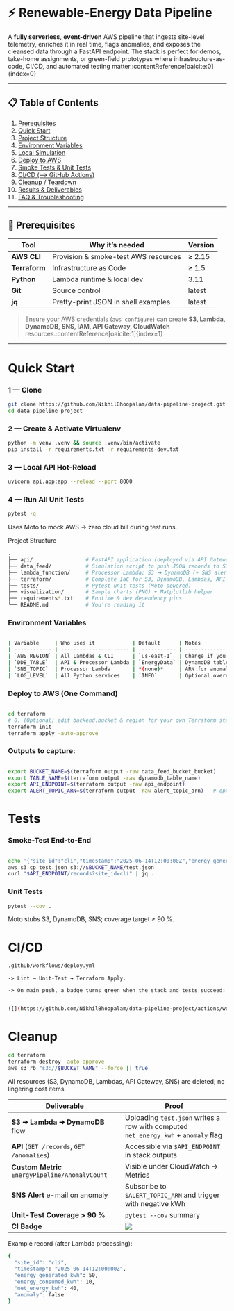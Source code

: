 # ⚡ Renewable-Energy Data Pipeline

A **fully serverless**, **event-driven** AWS pipeline that ingests site-level telemetry, enriches it in real time, flags anomalies, and exposes the cleansed data through a FastAPI endpoint. The stack is perfect for demos, take-home assignments, or green-field prototypes where infrastructure-as-code, CI/CD, and automated testing matter.:contentReference[oaicite:0]{index=0}  

---

## 📋 Table of Contents
1. [Prerequisites](#prerequisites)
2. [Quick Start](#quick-start)
3. [Project Structure](#project-structure)
4. [Environment Variables](#environment-variables)
5. [Local Simulation](#local-simulation)
6. [Deploy to AWS](#deploy-to-aws)
7. [Smoke Tests & Unit Tests](#tests)
8. [CI/CD (--> GitHub Actions)](#cicd)
9. [Cleanup / Teardown](#cleanup)
10. [Results & Deliverables](#results--deliverables)
11. [FAQ & Troubleshooting](#faq--troubleshooting)

---

## 🛫 Prerequisites  <a id="prerequisites"></a>

| Tool | Why it’s needed | Version |
|------|-----------------|---------|
| **AWS CLI** | Provision & smoke-test AWS resources | ≥ 2.15 |
| **Terraform** | Infrastructure as Code | ≥ 1.5 |
| **Python** | Lambda runtime & local dev | 3.11 |
| **Git** | Source control | latest |
| **jq** | Pretty-print JSON in shell examples | latest |

> Ensure your AWS credentials (`aws configure`) can create **S3, Lambda, DynamoDB, SNS, IAM, API Gateway, CloudWatch** resources.:contentReference[oaicite:1]{index=1}  

---

# Quick Start  <a id="quick-start"></a>

### 1 — Clone
```bash
git clone https://github.com/NikhilBhoopalam/data-pipeline-project.git
cd data-pipeline-project
```

### 2 — Create & Activate Virtualenv
```bash
python -m venv .venv && source .venv/bin/activate
pip install -r requirements.txt -r requirements-dev.txt
```

### 3 —  Local API Hot-Reload
```bash
uvicorn api.app:app --reload --port 8000
```

### 4 —   Run All Unit Tests
```bash
pytest -q
```
Uses Moto to mock AWS → zero cloud bill during test runs.

Project Structure <a id="project-structure"></a>
```bash
.
├── api/                 # FastAPI application (deployed via API Gateway + Lambda)
├── data_feed/           # Simulation script to push JSON records to S3
├── lambda_function/     # Processor Lambda: S3 ➜ DynamoDB (+ SNS alerts)
├── terraform/           # Complete IaC for S3, DynamoDB, Lambdas, API GW, SNS
├── tests/               # Pytest unit tests (Moto-powered)
├── visualization/       # Sample charts (PNG) + Matplotlib helper
├── requirements*.txt    # Runtime & dev dependency pins
└── README.md            # You’re reading it 

```

### Environment Variables <a id="environment-variables"></a>

``` bash

| Variable     | Who uses it            | Default      | Notes                                   |
| ------------ | ---------------------- | ------------ | --------------------------------------- |
| `AWS_REGION` | All Lambdas & CLI      | `us-east-1`  | Change if you want to  deploy elsewhere |
| `DDB_TABLE`  | API & Processor Lambda | `EnergyData` | DynamoDB table name                     |
| `SNS_TOPIC`  | Processor Lambda       | *(none)*     | ARN for anomaly alerts                  |
| `LOG_LEVEL`  | All Python services    | `INFO`       | Optional override                       |
```

### Deploy to AWS (One Command) <a id="deploy-to-aws"></a>
``` bash

cd terraform
# 0. (Optional) edit backend.bucket & region for your own Terraform state
terraform init
terraform apply -auto-approve
```
### Outputs to capture:

``` bash 

export BUCKET_NAME=$(terraform output -raw data_feed_bucket_bucket)
export TABLE_NAME=$(terraform output -raw dynamodb_table_name)
export API_ENDPOINT=$(terraform output -raw api_endpoint)
export ALERT_TOPIC_ARN=$(terraform output -raw alert_topic_arn)   # optional SNS
```

# Tests <a id="tests"></a>

### Smoke-Test End-to-End

``` bash

echo '{"site_id":"cli","timestamp":"2025-06-14T12:00:00Z","energy_generated_kwh":50,"energy_consumed_kwh":10}' > test.json
aws s3 cp test.json s3://$BUCKET_NAME/test.json
curl "$API_ENDPOINT/records?site_id=cli" | jq .

```
### Unit Tests

```bash
pytest --cov .
```
Moto stubs S3, DynamoDB, SNS; coverage target ≥ 90 %.

# CI/CD <a id="cicd"></a>
```bash 
.github/workflows/deploy.yml
```
    -> Lint → Unit-Test → Terraform Apply.

    -> On main push, a badge turns green when the stack and tests succeed:
``` bash 

![](https://github.com/NikhilBhoopalam/data-pipeline-project/actions/workflows/deploy.yml/badge.svg)
```

# Cleanup <a id="cleanup"></a>
``` bash
cd terraform
terraform destroy -auto-approve
aws s3 rb "s3://$BUCKET_NAME" --force || true
```
All resources (S3, DynamoDB, Lambdas, API Gateway, SNS) are deleted; no lingering cost items.








| Deliverable                                     | Proof                                                                                      |
| ----------------------------------------------- | ------------------------------------------------------------------------------------------ |
| **S3 ➜ Lambda ➜ DynamoDB** flow                 | Uploading `test.json` writes a row with computed `net_energy_kwh` + `anomaly` flag         |
| **API** (`GET /records`, `GET /anomalies`)      | Accessible via `$API_ENDPOINT` in stack outputs                                            |
| **Custom Metric** `EnergyPipeline/AnomalyCount` | Visible under CloudWatch → Metrics                                                         |
| **SNS Alert** e-mail on anomaly                 | Subscribe to `$ALERT_TOPIC_ARN` and trigger with negative kWh                              |
| **Unit-Test Coverage > 90 %**                   | `pytest --cov` summary                                                                     |
| **CI Badge**                                    | ![](https://github.com/NikhilBhoopalam/data-pipeline-project/actions/workflows/deploy.yml/badge.svg) |


Example record (after Lambda processing):

```bash
{
  "site_id": "cli",
  "timestamp": "2025-06-14T12:00:00Z",
  "energy_generated_kwh": 50,
  "energy_consumed_kwh": 10,
  "net_energy_kwh": 40,
  "anomaly": false
}

```


